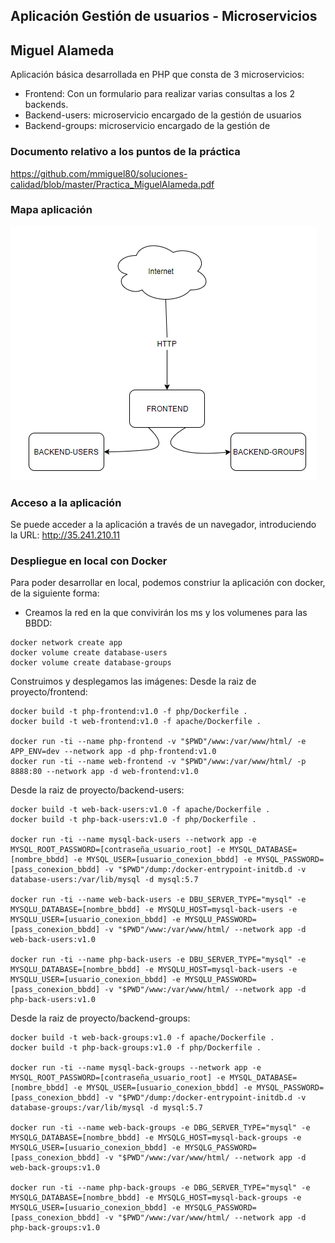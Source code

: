 ## Aplicación Gestión de usuarios - Microservicios
## Miguel Alameda

Aplicación básica desarrollada en PHP que consta de 3 microservicios:
- Frontend: Con un formulario para realizar varias consultas a los 2 backends.
- Backend-users: microservicio encargado de la gestión de usuarios
- Backend-groups: microservicio encargado de la gestión de 

### Documento relativo a los puntos de la práctica
https://github.com/mmiguel80/soluciones-calidad/blob/master/Practica_MiguelAlameda.pdf

### Mapa aplicación
![alt text](https://github.com/mmiguel80/soluciones-calidad/blob/master/mapa-ms.png)

### Acceso a la aplicación
Se puede acceder a la aplicación a través de un navegador, introduciendo la URL: http://35.241.210.11

### Despliegue en local con Docker
Para poder desarrollar en local, podemos constriur la aplicación con docker, de la siguiente forma:
- Creamos la red en la que convivirán los ms y los volumenes para las BBDD:
```
docker network create app
docker volume create database-users
docker volume create database-groups
```
Construimos y desplegamos las imágenes:
Desde la raiz de proyecto/frontend:
```
docker build -t php-frontend:v1.0 -f php/Dockerfile .
docker build -t web-frontend:v1.0 -f apache/Dockerfile .

docker run -ti --name php-frontend -v "$PWD"/www:/var/www/html/ -e APP_ENV=dev --network app -d php-frontend:v1.0
docker run -ti --name web-frontend -v "$PWD"/www:/var/www/html/ -p 8888:80 --network app -d web-frontend:v1.0
```

Desde la raiz de proyecto/backend-users:
```
docker build -t web-back-users:v1.0 -f apache/Dockerfile .
docker build -t php-back-users:v1.0 -f php/Dockerfile .

docker run -ti --name mysql-back-users --network app -e MYSQL_ROOT_PASSWORD=[contraseña_usuario_root] -e MYSQL_DATABASE=[nombre_bbdd] -e MYSQL_USER=[usuario_conexion_bbdd] -e MYSQL_PASSWORD=[pass_conexion_bbdd] -v "$PWD"/dump:/docker-entrypoint-initdb.d -v database-users:/var/lib/mysql -d mysql:5.7

docker run -ti --name web-back-users -e DBU_SERVER_TYPE="mysql" -e MYSQLU_DATABASE=[nombre_bbdd] -e MYSQLU_HOST=mysql-back-users -e MYSQLU_USER=[usuario_conexion_bbdd] -e MYSQLU_PASSWORD=[pass_conexion_bbdd] -v "$PWD"/www:/var/www/html/ --network app -d web-back-users:v1.0

docker run -ti --name php-back-users -e DBU_SERVER_TYPE="mysql" -e MYSQLU_DATABASE=[nombre_bbdd] -e MYSQLU_HOST=mysql-back-users -e MYSQLU_USER=[usuario_conexion_bbdd] -e MYSQLU_PASSWORD=[pass_conexion_bbdd] -v "$PWD"/www:/var/www/html/ --network app -d php-back-users:v1.0
```


Desde la raiz de proyecto/backend-groups:
```
docker build -t web-back-groups:v1.0 -f apache/Dockerfile .
docker build -t php-back-groups:v1.0 -f php/Dockerfile .

docker run -ti --name mysql-back-groups --network app -e MYSQL_ROOT_PASSWORD=[contraseña_usuario_root] -e MYSQL_DATABASE=[nombre_bbdd] -e MYSQL_USER=[usuario_conexion_bbdd] -e MYSQL_PASSWORD=[pass_conexion_bbdd] -v "$PWD"/dump:/docker-entrypoint-initdb.d -v database-groups:/var/lib/mysql -d mysql:5.7

docker run -ti --name web-back-groups -e DBG_SERVER_TYPE="mysql" -e MYSQLG_DATABASE=[nombre_bbdd] -e MYSQLG_HOST=mysql-back-groups -e MYSQLG_USER=[usuario_conexion_bbdd] -e MYSQLG_PASSWORD=[pass_conexion_bbdd] -v "$PWD"/www:/var/www/html/ --network app -d web-back-groups:v1.0

docker run -ti --name php-back-groups -e DBG_SERVER_TYPE="mysql" -e MYSQLG_DATABASE=[nombre_bbdd] -e MYSQLG_HOST=mysql-back-groups -e MYSQLG_USER=[usuario_conexion_bbdd] -e MYSQLG_PASSWORD=[pass_conexion_bbdd] -v "$PWD"/www:/var/www/html/ --network app -d php-back-groups:v1.0

```
